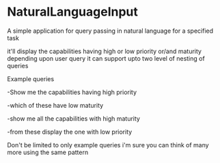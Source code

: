# NaturalLanguageInput

A simple application for query passing in natural language for a specified task


it'll display the capabilities having high or low priority or/and maturity depending upon user query
it can support upto two level of nesting of queries



Example queries


-Show me the capabilities having high priority

  -which of these have low maturity 
  
-show me all the capabilities with high maturity

  -from these display the one with low priority
  
  
  
Don't be limited to only example queries i'm sure you can think of many more using the same pattern
